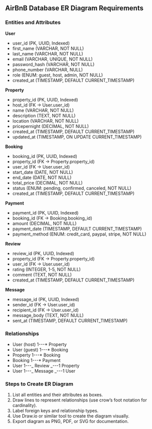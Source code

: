 ## AirBnB Database ER Diagram Requirements

### Entities and Attributes

**User**

- user_id (PK, UUID, Indexed)
- first_name (VARCHAR, NOT NULL)
- last_name (VARCHAR, NOT NULL)
- email (VARCHAR, UNIQUE, NOT NULL)
- password_hash (VARCHAR, NOT NULL)
- phone_number (VARCHAR, NULL)
- role (ENUM: guest, host, admin, NOT NULL)
- created_at (TIMESTAMP, DEFAULT CURRENT_TIMESTAMP)

**Property**

- property_id (PK, UUID, Indexed)
- host_id (FK → User.user_id)
- name (VARCHAR, NOT NULL)
- description (TEXT, NOT NULL)
- location (VARCHAR, NOT NULL)
- pricepernight (DECIMAL, NOT NULL)
- created_at (TIMESTAMP, DEFAULT CURRENT_TIMESTAMP)
- updated_at (TIMESTAMP, ON UPDATE CURRENT_TIMESTAMP)

**Booking**

- booking_id (PK, UUID, Indexed)
- property_id (FK → Property.property_id)
- user_id (FK → User.user_id)
- start_date (DATE, NOT NULL)
- end_date (DATE, NOT NULL)
- total_price (DECIMAL, NOT NULL)
- status (ENUM: pending, confirmed, canceled, NOT NULL)
- created_at (TIMESTAMP, DEFAULT CURRENT_TIMESTAMP)

**Payment**

- payment_id (PK, UUID, Indexed)
- booking_id (FK → Booking.booking_id)
- amount (DECIMAL, NOT NULL)
- payment_date (TIMESTAMP, DEFAULT CURRENT_TIMESTAMP)
- payment_method (ENUM: credit_card, paypal, stripe, NOT NULL)

**Review**

- review_id (PK, UUID, Indexed)
- property_id (FK → Property.property_id)
- user_id (FK → User.user_id)
- rating (INTEGER, 1-5, NOT NULL)
- comment (TEXT, NOT NULL)
- created_at (TIMESTAMP, DEFAULT CURRENT_TIMESTAMP)

**Message**

- message_id (PK, UUID, Indexed)
- sender_id (FK → User.user_id)
- recipient_id (FK → User.user_id)
- message_body (TEXT, NOT NULL)
- sent_at (TIMESTAMP, DEFAULT CURRENT_TIMESTAMP)

### Relationships

- User (host) 1---\* Property
- User (guest) 1---\* Booking
- Property 1---\* Booking
- Booking 1---\* Payment
- User 1---_ Review _---1 Property
- User 1---_ Message _---1 User

### Steps to Create ER Diagram

1. List all entities and their attributes as boxes.
2. Draw lines to represent relationships (use crow’s foot notation for cardinality).
3. Label foreign keys and relationship types.
4. Use Draw.io or similar tool to create the diagram visually.
5. Export diagram as PNG, PDF, or SVG for documentation.
